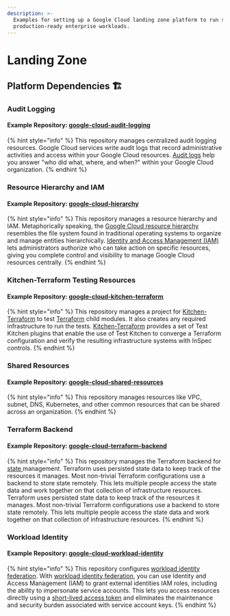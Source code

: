 ```yaml
---
description: >-
  Examples for setting up a Google Cloud landing zone platform to run scalable,
  production-ready enterprise workloads.
---
```


# Landing Zone

## Platform Dependencies 🏗️&#x20;

### Audit Logging

#### Example  Repository:  [google-cloud-audit-logging](https://github.com/osinfra-io/google-cloud-audit-logging)

{% hint style="info" %}
This repository manages centralized audit logging resources. Google Cloud services write audit logs that record administrative activities and access within your Google Cloud resources. [Audit logs](https://cloud.google.com/logging/docs/audit) help you answer "who did what, where, and when?" within your Google Cloud organization.
{% endhint %}

### Resource Hierarchy and IAM

#### Example Repository: [google-cloud-hierarchy](https://github.com/osinfra-io/google-cloud-hierarchy)

{% hint style="info" %}
This repository manages a resource hierarchy and IAM. Metaphorically speaking, the [Google Cloud resource hierarchy](https://cloud.google.com/resource-manager/docs/cloud-platform-resource-hierarchy) resembles the file system found in traditional operating systems to organize and manage entities hierarchically. [Identity and Access Management (IAM)](https://cloud.google.com/iam) lets administrators authorize who can take action on specific resources, giving you complete control and visibility to manage Google Cloud resources centrally.
{% endhint %}

### Kitchen-Terraform Testing Resources

#### Example Repository: [google-cloud-kitchen-terraform](https://github.com/osinfra-io/google-cloud-kitchen-terraform)

{% hint style="info" %}
This repository manages a project for [Kitchen-Terraform](https://newcontext-oss.github.io/kitchen-terraform/) to test [Terraform](https://www.terraform.io/) child modules. It also creates any required infrastructure to run the tests. [Kitchen-Terraform](https://newcontext-oss.github.io/kitchen-terraform/) provides a set of Test Kitchen plugins that enable the use of Test Kitchen to converge a Terraform configuration and verify the resulting infrastructure systems with InSpec controls.
{% endhint %}

### Shared Resources

#### Example Repository: [google-cloud-shared-resources](https://github.com/osinfra-io/google-cloud-shared-resources)

{% hint style="info" %}
This repository manages resources like VPC, subnet, DNS, Kubernetes, and other common resources that can be shared across an organization.
{% endhint %}

### Terraform Backend

#### Example Repository: [google-cloud-terraform-backend](https://github.com/osinfra-io/google-cloud-terraform-backend)

{% hint style="info" %}
This repository manages the Terraform backend for [state ](https://developer.hashicorp.com/terraform/language/state)management. Terraform uses persisted state data to keep track of the resources it manages. Most non-trivial Terraform configurations use a backend to store state remotely. This lets multiple people access the state data and work together on that collection of infrastructure resources. Terraform uses persisted state data to keep track of the resources it manages. Most non-trivial Terraform configurations use a backend to store state remotely. This lets multiple people access the state data and work together on that collection of infrastructure resources.
{% endhint %}

### Workload Identity

#### Example Repository: [google-cloud-workload-identity](https://github.com/osinfra-io/google-cloud-workload-identity)

{% hint style="info" %}
This repository configures [workload identity federation](https://cloud.google.com/iam/docs/workload-identity-federation). With [workload identity federation](https://cloud.google.com/iam/docs/workload-identity-federation), you can use Identity and Access Management (IAM) to grant external identities IAM roles, including the ability to impersonate service accounts. This lets you access resources directly using a [short-lived access token](https://cloud.google.com/iam/docs/create-short-lived-credentials-direct) and eliminates the maintenance and security burden associated with service account keys.
{% endhint %}
